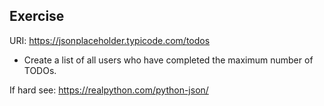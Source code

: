 ## Exercise
URI: https://jsonplaceholder.typicode.com/todos

- Create a list of all users who have completed the maximum number of TODOs.

If hard see: https://realpython.com/python-json/
